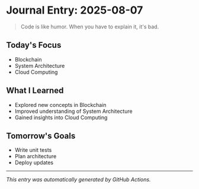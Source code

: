 # Journal Entry: 2025-08-07

> Code is like humor. When you have to explain it, it's bad.

## Today's Focus
- Blockchain
- System Architecture
- Cloud Computing

## What I Learned
- Explored new concepts in Blockchain
- Improved understanding of System Architecture
- Gained insights into Cloud Computing

## Tomorrow's Goals
- Write unit tests
- Plan architecture
- Deploy updates

---
*This entry was automatically generated by GitHub Actions.*